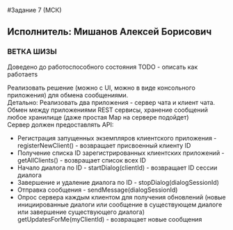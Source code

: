 #Задание 7 (МСК)

## Исполнитель: Мишанов Алексей Борисович

### ВЕТКА ШИЗЫ

Доведено до работоспособного состояния
TODO - описать как работаетs

Реализовать решение (можно с UI, можно в виде консольного приложения) для обмена сообщениями.<br>
Детально: Реализовать два приложения - сервер чата и клиент чата.
Обмен между приложениями REST сервисы, хранение сообщений любое хранилище
(даже простая Map на сервере подойдет)<br>
Сервер должен предоставлять API: <br>
- Регистрация запущенных экземпляров клиентского приложения - registerNewClient() - возвращает присвоенный клиенту ID<br>
- Получение списка ID зарегистрированных клиентских приложений - getAllClients() - возвращает список всех ID<br>
- Начало диалога по ID - startDialog(clientId) - возвращает ID сессии диалога<br>
- Завершение и удаление диалога по ID - stopDialog(dialogSessionId)<br>
- Отправка сообщения - sendMessage(dialogSessionId)<br>
- Опрос сервера каждым клиентом для получения обновлений
  (новые инициированные диалоги или сообщение в существующем диалоге или завершение существующего диалога)
  getUpdatesForMe(myClientId) - возвращает новые сообщения

